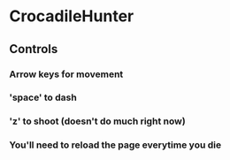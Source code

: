 # CrocadileHunter

<h2> Controls </h2>
<h3> Arrow keys for movement </h3>
<h3> 'space' to dash </h3>
<h3> 'z' to shoot (doesn't do much right now) </h3>
<h3> You'll need to reload the page everytime you die </h3>
